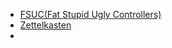 * [FSUC(Fat Stupid Ugly Controllers) ](https://ru.wikipedia.org/wiki/Model-View-Controller#:~:text=%D0%BE%D1%85%D0%B0%D1%80%D0%B0%D0%BA%D1%82%D0%B5%D1%80%D0%B8%D0%B7%D0%BE%D0%B2%D0%B0%D0%BB%20%D0%BA%D0%B0%D0%BA%20%C2%AB%D0%A2%D0%A2%D0%A3%D0%9A%C2%BB%20(%C2%AB%D0%A2%D0%BE%D0%BB%D1%81%D1%82%D1%8B%D0%B5%2C%20%D1%82%D1%83%D0%BF%D1%8B%D0%B5%2C%20%D1%83%D1%80%D0%BE%D0%B4%D0%BB%D0%B8%D0%B2%D1%8B%D0%B5%20%D0%BA%D0%BE%D0%BD%D1%82%D1%80%D0%BE%D0%BB%D0%BB%D0%B5%D1%80%D1%8B%C2%BB%3B%20Fat%20Stupid%20Ugly%20Controllers)%3A)
* [Zettelkasten](https://en.wikipedia.org/wiki/Zettelkasten)
* 